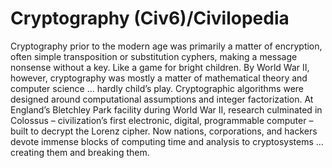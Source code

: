 # Cryptography (Civ6)/Civilopedia

Cryptography prior to the modern age was primarily a matter of encryption, often simple transposition or substitution cyphers, making a message nonsense without a key. Like a game for bright children. By World War II, however, cryptography was mostly a matter of mathematical theory and computer science … hardly child’s play. Cryptographic algorithms were designed around computational assumptions and integer factorization. At England’s Bletchley Park facility during World War II, research culminated in Colossus – civilization’s first electronic, digital, programmable computer – built to decrypt the Lorenz cipher. Now nations, corporations, and hackers devote immense blocks of computing time and analysis to cryptosystems … creating them and breaking them.